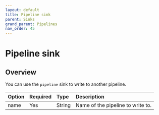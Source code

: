 ```yaml
---
layout: default
title: Pipeline sink
parent: Sinks
grand_parent: Pipelines
nav_order: 45
---
```


# Pipeline sink

## Overview

You can use the `pipeline` sink to write to another pipeline.

Option | Required | Type | Description
:--- | :--- | :--- | :---
name | Yes | String | Name of the pipeline to write to.

<!--- ## Configuration

Content will be added to this section.

## Metrics

Content will be added to this section. --->